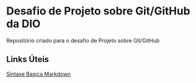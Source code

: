 # Desafio de Projeto sobre Git/GitHub da DIO
Repositório criado para o desafio de Projeto sobre Git/GitHub

## Links Úteis
[Sintaxe Basica Markdown](https://www.markdownguide.org/basic-syntax/)
